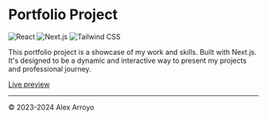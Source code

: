 # Portfolio Project

![React](https://img.shields.io/badge/-React-61DAFB?style=flat&logo=react&logoColor=white)
![Next.js](https://img.shields.io/badge/-Next.js-000000?style=flat&logo=next.js&logoColor=white)
![Tailwind CSS](https://img.shields.io/badge/-Tailwind_CSS-38B2AC?style=flat&logo=tailwind-css&logoColor=white)

This portfolio project is a showcase of my work and skills. Built with Next.js.
It's designed to be a dynamic and interactive way to present my projects and professional journey.

[Live preview](https://alexarroyo.vercel.app)

---

© 2023-2024 Alex Arroyo